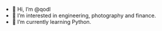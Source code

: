 - 👋 Hi, I’m @qodl
- 👀 I’m interested in engineering, photography and finance.
- 🌱 I’m currently learning Python.

<!---
qodl/qodl is a ✨ special ✨ repository because its `README.md` (this file) appears on your GitHub profile.
You can click the Preview link to take a look at your changes.
--->
